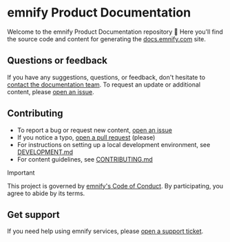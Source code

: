 # emnify Product Documentation

Welcome to the emnify Product Documentation repository 🎉
Here you'll find the source code and content for generating the [docs.emnify.com](https://docs.emnify.com/) site.

## Questions or feedback

If you have any suggestions, questions, or feedback, don't hesitate to [contact the documentation team](mailto:docs@emnify.com).
To request an update or additional content, please [open an issue](https://github.com/emnify/product-docs/issues/new).

## Contributing

- To report a bug or request new content, [open an issue](https://github.com/emnify/product-docs/issues/new/choose)
- If you notice a typo, [open a pull request](https://github.com/emnify/product-docs/pulls) (please)
- For instructions on setting up a local development environment, see [DEVELOPMENT.md](DEVELOPMENT.md)
- For content guidelines, see [CONTRIBUTING.md](CONTRIBUTING.md)

> [!IMPORTANT]
> This project is governed by [emnify's Code of Conduct](https://github.com/emnify/.github/blob/add-code-of-conduct/CODE_OF_CONDUCT.md#code-of-conduct).
> By participating, you agree to abide by its terms.

## Get support

If you need help using emnify services, please [open a support ticket](https://support.emnify.com/hc/en-us).

